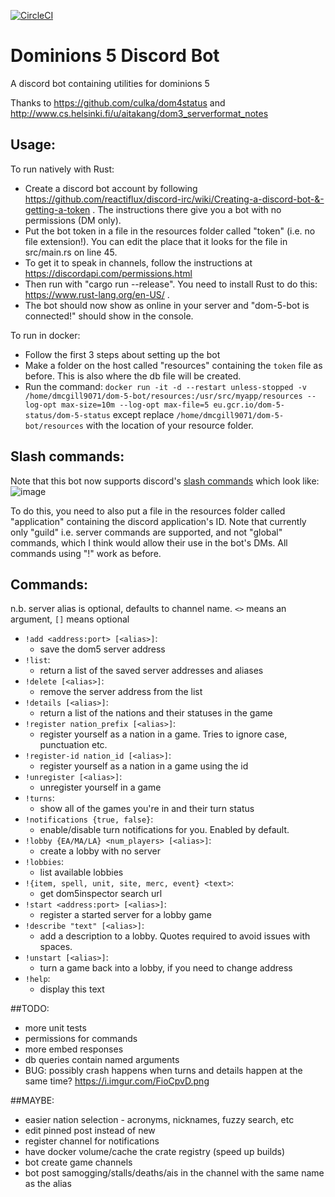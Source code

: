 [![CircleCI](https://circleci.com/gh/djmcgill/dominions-5-status/tree/master.svg?style=svg)](https://circleci.com/gh/djmcgill/dominions-5-status/tree/master)

# Dominions 5 Discord Bot
A discord bot containing utilities for dominions 5

Thanks to https://github.com/culka/dom4status and http://www.cs.helsinki.fi/u/aitakang/dom3_serverformat_notes

## Usage:
To run natively with Rust:
- Create a discord bot account by following https://github.com/reactiflux/discord-irc/wiki/Creating-a-discord-bot-&-getting-a-token . The instructions there give you a bot with no permissions (DM only).
- Put the bot token in a file in the resources folder called "token" (i.e. no file extension!). You can edit the place that it looks for the file in src/main.rs on line 45.
- To get it to speak in channels, follow the instructions at https://discordapi.com/permissions.html
- Then run with "cargo run --release". You need to install Rust to do this: https://www.rust-lang.org/en-US/ .
- The bot should now show as online in your server and "dom-5-bot is connected!" should show in the console.

To run in docker:
- Follow the first 3 steps about setting up the bot
- Make a folder on the host called "resources" containing the `token` file as before. This is also where the db file will be created.
- Run the command: `docker run -it -d --restart unless-stopped -v /home/dmcgill9071/dom-5-bot/resources:/usr/src/myapp/resources --log-opt max-size=10m --log-opt max-file=5 eu.gcr.io/dom-5-status/dom-5-status` except replace `/home/dmcgill9071/dom-5-bot/resources` with the location of your resource folder.

## Slash commands:
Note that this bot now supports discord's [slash commands](https://discord.com/developers/docs/interactions/slash-commands) which look like:
![image](https://user-images.githubusercontent.com/1290757/120073845-9bb03100-c089-11eb-9604-880ca37670ee.png)

To do this, you need to also put a file in the resources folder called "application" containing the discord application's ID. Note that currently only "guild" i.e. server commands are supported, and not "global" commands, which I think would allow their use in the bot's DMs. All commands using "!" work as before.

## Commands:
n.b. server alias is optional, defaults to channel name.
`<>` means an argument, `[]` means optional
- `!add <address:port> [<alias>]`:
    - save the dom5 server address
- `!list`:
    - return a list of the saved server addresses and aliases
- `!delete [<alias>]`:
    - remove the server address from the list
- `!details [<alias>]`:
    - return a list of the nations and their statuses in the game
- `!register nation_prefix [<alias>]`:
    - register yourself as a nation in a game. Tries to ignore case, punctuation etc.
- `!register-id nation_id [<alias>]`:
    - register yourself as a nation in a game using the id
- `!unregister [<alias>]`:
    - unregister yourself in a game
- `!turns`:
    - show all of the games you're in and their turn status
- `!notifications {true, false}`:
    - enable/disable turn notifications for you. Enabled by default.
- `!lobby {EA/MA/LA} <num_players> [<alias>]`:
    - create a lobby with no server
- `!lobbies`:
    - list available lobbies
- `!{item, spell, unit, site, merc, event} <text>`:
    - get dom5inspector search url
- `!start <address:port> [<alias>]`:
    - register a started server for a lobby game
- `!describe "text" [<alias>]`:
    - add a description to a lobby. Quotes required to avoid issues with spaces.
- `!unstart [<alias>]`:
    - turn a game back into a lobby, if you need to change address
- `!help`:
    - display this text

##TODO:
* more unit tests
* permissions for commands
* more embed responses
* db queries contain named arguments
* BUG: possibly crash happens when turns and details happen at the same time? https://i.imgur.com/FioCpvD.png

##MAYBE:
* easier nation selection - acronyms, nicknames, fuzzy search, etc
* edit pinned post instead of new
* register channel for notifications
* have docker volume/cache the crate registry (speed up builds)
* bot create game channels
* bot post samogging/stalls/deaths/ais in the channel with the same name as the alias
